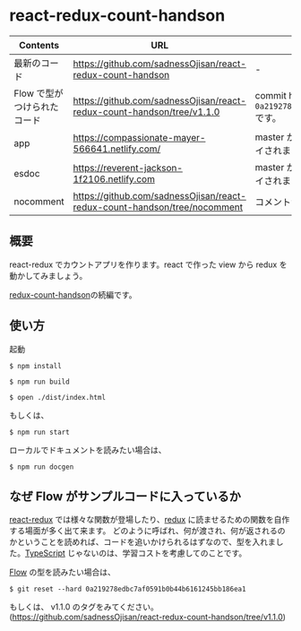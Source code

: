 # react-redux-count-handson

| Contents                    | URL                                                                       | 備考　                                                                             |
| --------------------------- | ------------------------------------------------------------------------- | ---------------------------------------------------------------------------------- |
| 最新のコード                | https://github.com/sadnessOjisan/react-redux-count-handson                | -                                                                                  |
| Flow で型がつけられたコード | https://github.com/sadnessOjisan/react-redux-count-handson/tree/v1.1.0    | commit hash は`0a219278edbc7af0591b0b44b6161245bb186ea1`です。                     |
| app                         | https://compassionate-mayer-566641.netlify.com/                           | master が更新されるたびに [netlify](https://app.netlify.com/) にデプロイされます。 |
| esdoc                       | https://reverent-jackson-1f2106.netlify.com                               | master が更新されるたびに [netlify](https://app.netlify.com/) にデプロイされます。 |
| nocomment                   | https://github.com/sadnessOjisan/react-redux-count-handson/tree/nocomment | コメントが一切ないです。                                                           |

## 概要

react-redux でカウントアプリを作ります。react で作った view から redux を動かしてみましょう。

[redux-count-handson](https://github.com/sadnessOjisan/redux-count-handson)の続編です。

## 使い方

起動

```
$ npm install

$ npm run build

$ open ./dist/index.html

```

もしくは、

```
$ npm run start
```

ローカルでドキュメントを読みたい場合は、

```
$ npm run docgen
```

## なぜ Flow がサンプルコードに入っているか

[react-redux](https://react-redux.js.org/) では様々な関数が登場したり、[redux](https://redux.js.org/) に読ませるための関数を自作する場面が多く出て来ます。
どのように呼ばれ、何が渡され、何が返されるのかということを読めれば、コードを追いかけられるはずなので、型を入れました。[TypeScript](https://www.typescriptlang.org/) じゃないのは、学習コストを考慮してのことです。

[Flow](https://flow.org/en/) の型を読みたい場合は、

```
$ git reset --hard 0a219278edbc7af0591b0b44b6161245bb186ea1
```

もしくは、 v1.1.0 のタグをみてください。(https://github.com/sadnessOjisan/react-redux-count-handson/tree/v1.1.0)
